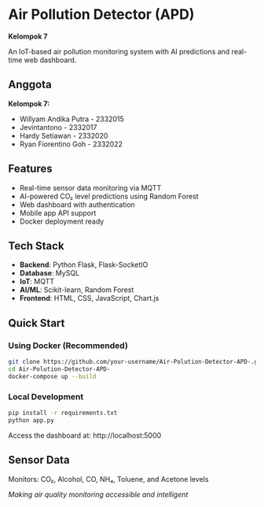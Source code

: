 # Air Pollution Detector (APD)

**Kelompok 7**

An IoT-based air pollution monitoring system with AI predictions and real-time web dashboard.

## Anggota

**Kelompok 7:**
- Willyam Andika Putra - 2332015
- Jevintantono - 2332017  
- Hardy Setiawan - 2332020
- Ryan Fiorentino Goh - 2332022

## Features

- Real-time sensor data monitoring via MQTT
- AI-powered CO₂ level predictions using Random Forest
- Web dashboard with authentication
- Mobile app API support
- Docker deployment ready

## Tech Stack

- **Backend**: Python Flask, Flask-SocketIO
- **Database**: MySQL
- **IoT**: MQTT
- **AI/ML**: Scikit-learn, Random Forest
- **Frontend**: HTML, CSS, JavaScript, Chart.js

## Quick Start

### Using Docker (Recommended)
```bash
git clone https://github.com/your-username/Air-Polution-Detector-APD-.git
cd Air-Polution-Detector-APD-
docker-compose up --build
```

### Local Development
```bash
pip install -r requirements.txt
python app.py
```

Access the dashboard at: http://localhost:5000

## Sensor Data

Monitors: CO₂, Alcohol, CO, NH₄, Toluene, and Acetone levels

*Making air quality monitoring accessible and intelligent*